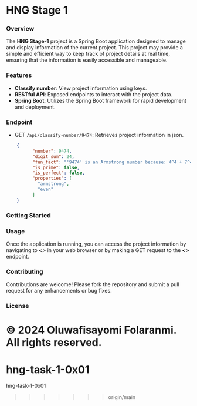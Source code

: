 # HNG Stage 1

### Overview

The **HNG Stage-1** project is a Spring Boot application designed to manage and display information of the current project. This project may provide a simple and efficient way to keep track of project details at real time, ensuring that the information is easily accessible and manageable.

### Features

+ **Classify number**: View project information using keys.
+ **RESTful API**: Exposed endpoints to interact with the project data.
+ **Spring Boot**: Utilizes the Spring Boot framework for rapid development and deployment.

### Endpoint

+ GET `/api/classify-number/9474`: Retrieves project information in json.

```json
    {
          "number": 9474,
          "digit_sum": 24,
          "fun_fact": "'9474' is an Armstrong number because: 4^4 + 7^4 + 4^4 + 9^4 = 9474.0",
          "is_prime": false,
          "is_perfect": false,
          "properties": [
            "armstrong",
            "even"
          ]
    }
```

### Getting Started


### Usage

Once the application is running, you can access the project information by navigating to ***<>*** in your web browser or by making a GET request to the ***<>*** endpoint.

### Contributing
Contributions are welcome! Please fork the repository and submit a pull request for any enhancements or bug fixes.

### License

&copy; 2024 Oluwafisayomi Folaranmi. All rights reserved.
=======
# hng-task-1-0x01
hng-task-1-0x01
>>>>>>> origin/main
